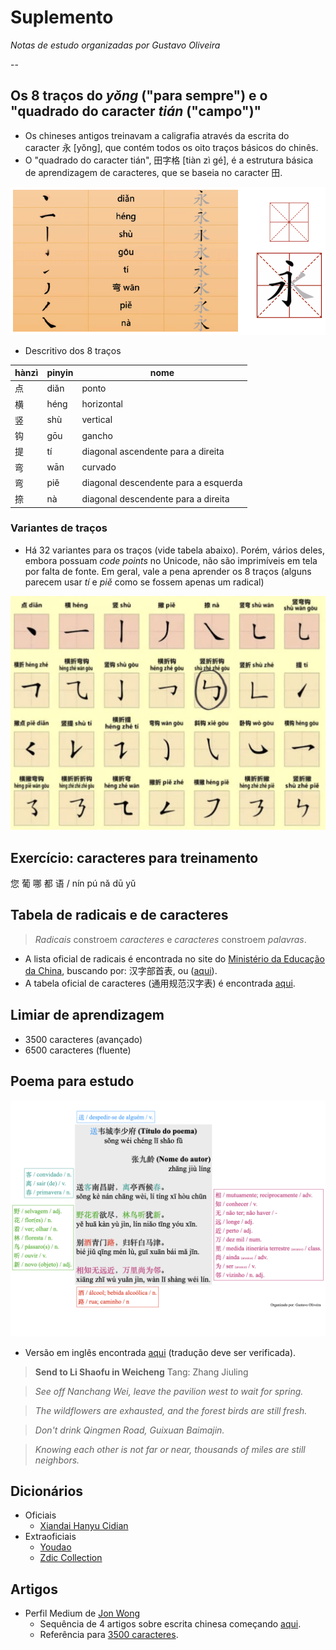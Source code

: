 # Suplemento
*Notas de estudo organizadas por Gustavo Oliveira*

-- 

## Os 8 traços do _yǒng_ ("para sempre") e o "quadrado do caracter _tián_ ("campo")"

- Os chineses antigos treinavam a caligrafia através da escrita do caracter 永 [yǒng], que contém todos os oito traços básicos do chinês.
- O "quadrado do caracter tián", 田字格 [tiàn zì gé], é a estrutura básica de aprendizagem de caracteres, que se baseia no caracter 田. 

![](png/yong-tian.png)

- Descritivo dos 8 traços

|hànzì | pinyin | nome |
|---|---|---|
|点 |diǎn| ponto |
| 横 | héng | horizontal |
| 竖 | shù | vertical|
| 钩 | gōu |gancho|
| 提 | tí | diagonal ascendente para a direita |
| 弯 | wān | curvado|
| 弯 | piě | diagonal descendente para a esquerda |
| 捺 | nà | diagonal descendente para a direita |

### Variantes de traços

- Há 32 variantes para os traços (vide tabela abaixo). Porém, vários deles, embora possuam _code points_ no Unicode, não são imprimíveis em tela por falta de fonte. Em geral, vale a pena aprender os 8 traços (alguns parecem usar _tí_ e _piě_ como se fossem apenas um radical)

![](png/variante-tracos.png)

## Exercício: caracteres para treinamento 

您 葡 哪 都 语 / nín pú nǎ dū yǔ 

## Tabela de radicais e de caracteres

> _Radicais_ constroem _caracteres_ e _caracteres_ constroem _palavras_.

- A lista oficial de radicais é encontrada no site do [Ministério da Educação da China](www.moe.gov.cn), buscando por: 汉字部首表, ou ([aqui](http://www.moe.gov.cn/ewebeditor/uploadfile/2015/01/13/20150113090108815.pdf)).
- A tabela oficial de caracteres (通用规范汉字表) é encontrada [aqui](https://www.gov.cn/gzdt/att/att/site1/20130819/tygfhzb.pdf).

## Limiar de aprendizagem

- 3500 caracteres (avançado) 
- 6500 caracteres (fluente)

## Poema para estudo

![](png/poema.png)

- Versão em inglês encontrada [aqui](https://min.news/en/emotion/cbc46462a273cb1547fec8436dcaa342.html) (tradução deve ser verificada).

> **Send to Li Shaofu in Weicheng**
> Tang: Zhang Jiuling

> _See off Nanchang Wei, leave the pavilion west to wait for spring._

> _The wildflowers are exhausted, and the forest birds are still fresh._

> _Don't drink Qingmen Road, Guixuan Baimajin._

> _Knowing each other is not far or near, thousands of miles are still neighbors._


## Dicionários
- Oficiais
	- [Xiandai Hanyu Cidian](https://www.amazon.com.br/Contemporary-Chinese-Dictionary-Xiandai-Cidian/dp/7100034779)
- Extraoficiais
	- [Youdao](http://dict.youdao.com)
	- [Zdic Collection](https://www.zdic.net)

## Artigos
- Perfil Medium de [Jon Wong](https://jhannwong.medium.com)
	- Sequência de 4 artigos sobre escrita chinesa começando [aqui](https://medium.com/@jhannwong/learning-chinese-writing-made-easy-f352be930be7).
	- Referência para [3500 caracteres](https://jhannwong.medium.com/learn-3500-chinese-characters-in-one-week-f1fc00067450). 
